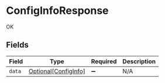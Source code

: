 # ConfigInfoResponse

OK


## Fields

| Field                                                     | Type                                                      | Required                                                  | Description                                               |
| --------------------------------------------------------- | --------------------------------------------------------- | --------------------------------------------------------- | --------------------------------------------------------- |
| `data`                                                    | [Optional[ConfigInfo]](../../models/shared/configinfo.md) | :heavy_minus_sign:                                        | N/A                                                       |
